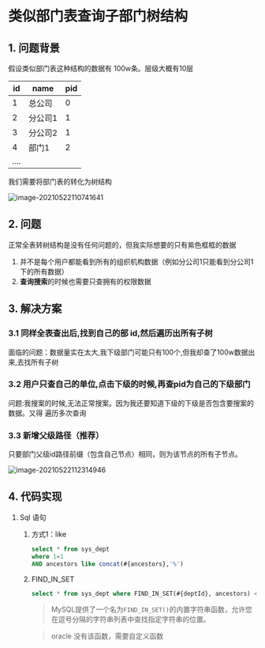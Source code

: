# 类似部门表查询子部门树结构

## 1. 问题背景

假设类似部门表这种结构的数据有 100w条。层级大概有10层

| id   | name    | pid  |
| ---- | ------- | ---- |
| 1    | 总公司  | 0    |
| 2    | 分公司1 | 1    |
| 3    | 分公司2 | 1    |
| 4    | 部门1   | 2    |
| .... |         |      |

我们需要将部门表的转化为树结构

![image-20210522110741641](https://gitee.com/zszdevelop/blogimage/raw/master/image-20210522110741641.png)



## 2. 问题

正常全表转树结构是没有任何问题的，但我实际想要的只有紫色框框的数据

1. 并不是每个用户都能看到所有的组织机构数据（例如分公司1只能看到分公司1下的所有数据）
2. **查询搜索**的时候也需要只查拥有的权限数据

## 3. 解决方案

### 3.1 同样全表查出后,找到自己的部 id,然后遍历出所有子树

面临的问题：数据量实在太大,我下级部门可能只有100个,但我却查了100w数据出来,去找所有子树

### 3.2 用户只查自己的单位,点击下级的时候,再查pid为自己的下级部门

问题:我搜案的时候,无法正常搜案。因为我还要知道下级的下级是否包含要搜案的数据。又得 遍历多次查询

### 3.3 新增父级路径（推荐）

只要部门父级id路径前缀（包含自己节点）相同，则为该节点的所有子节点。

![image-20210522112314946](https://gitee.com/zszdevelop/blogimage/raw/master/image-20210522112314946.png)

## 4. 代码实现

1. Sql 语句

   1. 方式1：like

      ```sql
      select * from sys_dept
      where 1=1 
      AND ancestors like concat(#{ancestors},'%')
      ```

   2. FIND_IN_SET

      ```sql
      select * from sys_dept where FIND_IN_SET(#{deptId}, ancestors) <![CDATA[ <> ]]> 0
      ```

      >MySQL提供了一个名为`FIND_IN_SET()`的内置字符串函数，允许您在逗号分隔的字符串列表中查找指定字符串的位置。

      >oracle 没有该函数，需要自定义函数